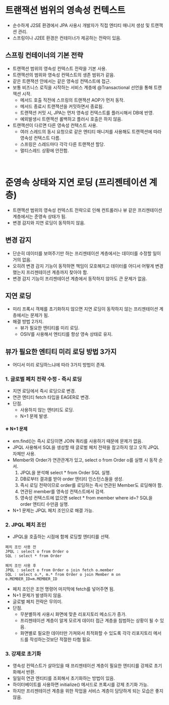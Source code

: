 # 트랜잭션 범위의 영속성 컨텍스트

* 순수하게 J2SE 환경에서 JPA 사용시 개발자가 직접 엔티티 매니저 생성 및 트랜잭션 관리.
* 스프링이나 J2EE 환경은 컨테이너가 제공하는 전략이 있음.

## 스프링 컨테이너의 기본 전략

* 트랜잭션 범위의 영속성 컨텍스트 전략을 기본 사용.
* 트랜잭션의 범위와 영속성 컨텍스트의 생존 범위가 같음.
* 같은 트랜잭션 안에서는 같은 영속성 컨텍스트에 접근.
* 보통 비즈니스 로직을 시작하는 서비스 계층에 @Transactional 선언을 통해 트랜잭션 시작.
    * 메서드 호출 직전에 스프링의 트랜잭션 AOP가 먼저 동작.
    * 메서드 종료시 트랜잭션을 커밋하면서 종료됨.
    * 트랜잭션 커밋 시, JPA는 먼저 영속성 컨텍스트를 플러시해서 DB에 반영.
    * 예외발생시 트랜잭션 롤백하고 플러시 호출은 하지 않음.
* 트랜잭션이 다르면 다른 영속성 컨텍스트 사용.
    * 여러 스레드의 동시 요청으로 같은 엔티티 매니저를 사용해도 트랜잭션에 따라 영속성 컨텍스트 다름.
    * 스프링은 스레드마다 각각 다른 트랜잭션 할당.
    * 멀티스레드 상황에 안전함.

<br/>

# 준영속 상태와 지연 로딩 (프리젠테이션 계층)

* 트랜잭션 범위의 영속성 컨텍스트 전략으로 인해 컨트롤러나 뷰 같은 프리젠테이션 계층에서는 준영속 상태가 됨.
* 변경 감지와 지연 로딩이 동작하지 않음.

## 변경 감지

* 단순히 데이터를 보여주기만 하는 프리젠테이션 계층에서는 데이터를 수정할 일이 거의 없음.
* 오히려 변경 감지 기능이 동작하면 책임이 모호해지고 데이터를 어디서 어떻게 변경했는지 프리젠테이션 계층까지 찾아야 함.
* 변경 감지 기능이 프리젠테이션 계층에서 동작하지 않아도 큰 문제가 없음.

## 지연 로딩

* 미리 프록시 객체를 초기화하지 않으면 지연 로딩이 동작하지 않는 프리젠테이션 계층에서는 문제가 됨.
* 해결 방법 2가지.
  * 뷰가 필요한 엔티티를 미리 로딩.
  * OSIV를 사용해서 엔티티를 항상 영속 상태로 유지.
  
## 뷰가 필요한 엔티티 미리 로딩 방법 3가지

* 어디서 미리 로딩하느냐에 따라 3가지 방법이 존재.

### 1. 글로벌 페치 전략 수정 - 즉시 로딩

* 지연 로딩에서 즉시 로딩으로 변경.
* 연관 엔티티 fetch 타입을 EAGER로 변경.
* 단점.
  * 사용하지 않는 엔티티도 로딩.
  * N+1 문제 발생.

#### ※ N+1 문제

* em.find()는 즉시 로딩이면 JOIN 쿼리를 사용하기 때문에 문제가 없음.
* JPQL 사용해서 SQL을 생성할 때 글로벌 페치 전략을 참고하지 않고 오직 JPQL 자체만 사용.
* Member와 Order가 연관관계가 있고, select o from Order o를 실행 시 동작 순서.
  1. JPQL을 분석해 select * from Order SQL 실행.
  2. DB로부터 결과를 받아 order 엔티티 인스턴스들을 생성.
  3. 즉시 로딩 전략이므로 order를 로딩하는 즉시 연관된 Member도 로딩해야 함.
  4. 연관된 member를 영속성 컨텍스트에서 검색.
  5. 영속성 컨텍스트에 없으면 select * from member where id=? SQL을 order 엔티티 수만큼 실행.
* N+1 문제는 JPQL 페치 조인으로 해결 가능.

### 2. JPQL 페치 조인

* JPQL을 호출하는 시점에 함께 로딩할 엔티티를 선택.

```
페치 조인 사용 전
JPQL : select o from Order o
SQL : select * from Order

페치 조인 사용 후
JPQL : select o from Order o join fetch o.member
SQL : select o.*, m.* from Order o join Member m on o.MEMBER_ID=m.MEMBER_ID 
```

* 페치 조인은 조언 명령어 마지막에 fetch를 넣어주면 됨.
* N+1 문제가 발생하지 않음.
* 글로벌 페치 전략은 무의미.
* 단점.
  * 무분별하게 사용시 화면에 맞춘 리포지토리 메소드가 증가.
  * 프리젠테이션 계층이 알게 모르게 데이터 접근 계층을 침범하는 상황이 될 수 있음.
  * 화면별로 필요한 데이터만 가져와서 최적화할 수 있도록 각각 리포지토리 메서드를 작성하는것보단 적절한 타협 필요.

### 3. 강제로 초기화

* 영속성 컨텍스트가 살아있을 때 프리젠테이션 계층이 필요한 엔티티를 강제로 초기화해서 반환.
* 일일히 연관 엔티티를 조회해서 초기화하는 방법이 있음.
* 하이터베이트를 사용하면 initialize() 메서드로 프록시를 강제 초기화 가능.
* 하지만 프리젠테이션 계층을 위한 작업을 서비스 계층이 담당하게 되는 모습은 좋지 않음.
